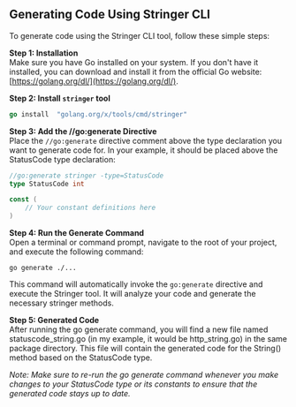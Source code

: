 ## Generating Code Using Stringer CLI
To generate code using the Stringer CLI tool, follow these simple steps:

**Step 1: Installation**<br>
Make sure you have Go installed on your system. If you don't have it installed, you can download and install it from the official Go website: [https://golang.org/dl/](https://golang.org/dl/).

**Step 2: Install `stringer` tool**<br>


```go
go install  "golang.org/x/tools/cmd/stringer"
```

**Step 3: Add the //go:generate Directive**<br>
Place the `//go:generate` directive comment above the type declaration you want to generate code for. In your example, it should be placed above the StatusCode type declaration:
```go
//go:generate stringer -type=StatusCode
type StatusCode int

const (
    // Your constant definitions here
)
```

**Step 4: Run the Generate Command**<br>
Open a terminal or command prompt, navigate to the root of your project, and execute the following command:
```shell
go generate ./...
```
This command will automatically invoke the `go:generate` directive and execute the Stringer tool. It will analyze your code and generate the necessary stringer methods.

**Step 5: Generated Code**<br>
After running the go generate command, you will find a new file named statuscode_string.go (in my example, it would be http_string.go) in the same package directory. This file will contain the generated code for the String() method based on the StatusCode type.<br>

<i>Note: Make sure to re-run the go generate command whenever you make changes to your StatusCode type or its constants to ensure that the generated code stays up to date.
